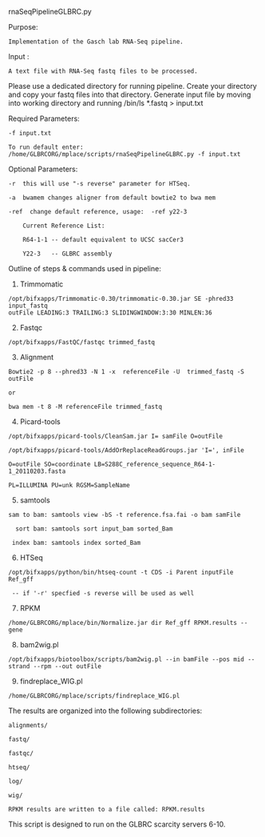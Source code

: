 rnaSeqPipelineGLBRC.py

Purpose:

	Implementation of the Gasch lab RNA-Seq pipeline.

Input : 

	A text file with RNA-Seq fastq files to be processed.

Please use a dedicated directory for running pipeline.
Create your directory and copy your fastq files into that directory.
Generate input file by moving into working directory and running /bin/ls *.fastq > input.txt

Required Parameters: 
	
	-f input.txt

	To run default enter:  /home/GLBRCORG/mplace/scripts/rnaSeqPipelineGLBRC.py -f input.txt

Optional Parameters:

	-r  this will use "-s reverse" parameter for HTSeq.

	-a  bwamem changes aligner from default bowtie2 to bwa mem

	-ref  change default reference, usage:  -ref y22-3
	    
		Current Reference List:

		R64-1-1 -- default equivalent to UCSC sacCer3

		Y22-3   -- GLBRC assembly 

Outline of steps & commands used in pipeline:

  1) Trimmomatic 

	/opt/bifxapps/Trimmomatic-0.30/trimmomatic-0.30.jar SE -phred33 input_fastq 
	outFile LEADING:3 TRAILING:3 SLIDINGWINDOW:3:30 MINLEN:36

  2) Fastqc 

	/opt/bifxapps/FastQC/fastqc trimmed_fastq

  3) Alignment 

	Bowtie2 -p 8 --phred33 -N 1 -x  referenceFile -U  trimmed_fastq -S outFile
	
	or

	bwa mem -t 8 -M referenceFile trimmed_fastq

  4) Picard-tools 

	/opt/bifxapps/picard-tools/CleanSam.jar I= samFile O=outFile

	/opt/bifxapps/picard-tools/AddOrReplaceReadGroups.jar 'I=', inFile 

	O=outFile SO=coordinate LB=S288C_reference_sequence_R64-1-1_20110203.fasta

	PL=ILLUMINA PU=unk RGSM=SampleName

  5) samtools 

	sam to bam: samtools view -bS -t reference.fsa.fai -o bam samFile

	  sort bam: samtools sort input_bam sorted_Bam 

	 index bam: samtools index sorted_Bam

  6) HTSeq 

	/opt/bifxapps/python/bin/htseq-count -t CDS -i Parent inputFile Ref_gff

	 -- if '-r' specfied -s reverse will be used as well

  7) RPKM 

	/home/GLBRCORG/mplace/bin/Normalize.jar dir Ref_gff RPKM.results --gene

  8) bam2wig.pl 

	/opt/bifxapps/biotoolbox/scripts/bam2wig.pl --in bamFile --pos mid --strand --rpm --out outFile

  9) findreplace_WIG.pl

	/home/GLBRCORG/mplace/scripts/findreplace_WIG.pl

The results are organized into the following subdirectories:

	alignments/ 
	
	fastq/
	
	fastqc/
	
	htseq/ 
	
	log/ 
	
	wig/ 
	
	RPKM results are written to a file called: RPKM.results



This script is designed to run on the GLBRC scarcity servers 6-10.

